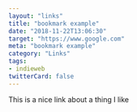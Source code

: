 ```yaml
---
layout: "links"
title: "bookmark example"
date: "2018-11-22T13:06:30"
target: "https://www.google.com"
meta: "bookmark example"
category: "Links"
tags:
- indieweb
twitterCard: false
---
```

This is a nice link about a thing I like
